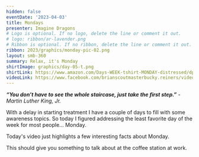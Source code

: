 ```yaml
---
hidden: false
eventDate: '2023-04-03'
title: Mondays
presenter: Imagine Dragons
# Logo is optional. If no logo, delete the line or comment it out.
# logo: ribbon/ar-lavender.png
# Ribbon is optional. If no ribbon, delete the line or comment it out.
ribbon: 2023/graphics/monday-pic-02.png
layout: smb-360
summary: Relax, it's Monday
shirtImage: graphics/day-05-t.png
shirtLink: https://www.amazon.com/Days-WEEK-tshirt-MONDAY-distressed/dp/B07PH9M7GZ
videoLink: https://www.facebook.com/brianscoutmasterbucky.reiners/videos/8881834558557665
---
```

***“You don’t have to see the whole staircase, just take the first step.”*** *- Martin Luther King, Jr.*

With a delay in starting treatment I have a couple of days to fill with some awareness topics.  So today I figured addressing the least favorite day of the week for most people... Monday.

Today's video just highlights a few interesting facts about Monday.

This should give you something to talk about at the coffee station at work.

